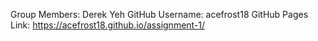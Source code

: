 Group Members: Derek Yeh
GitHub Username: acefrost18
GitHub Pages Link: https://acefrost18.github.io/assignment-1/